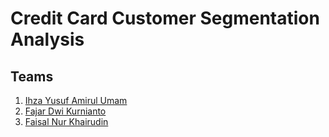 Credit Card Customer Segmentation Analysis
====================================

Teams
------------
1. [Ihza Yusuf Amirul Umam](https://github.com/ihzayusuf29)
2. [Fajar Dwi Kurnianto](https://github.com/fdkurnianto)
3. [Faisal Nur Khairudin](https://github.com/fnkhairudin)